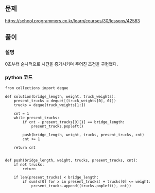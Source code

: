## 문제
https://school.programmers.co.kr/learn/courses/30/lessons/42583

## 풀이
### 설명
0초부터 순차적으로 시간을 증가시키며 주어진 조건을 구현했다.

### python 코드
```python3
from collections import deque

def solution(bridge_length, weight, truck_weights):
    present_trucks = deque([(truck_weights[0], 0)])
    trucks = deque(truck_weights[1:])

    cnt = 1
    while present_trucks:
        if cnt - present_trucks[0][1] == bridge_length:
            present_trucks.popleft()

        push(bridge_length, weight, trucks, present_trucks, cnt)
        cnt += 1

    return cnt


def push(bridge_length, weight, trucks, present_trucks, cnt):
    if not trucks:
        return
    
    if len(present_trucks) < bridge_length:
        if sum(x[0] for x in present_trucks) + trucks[0] <= weight:
            present_trucks.append((trucks.popleft(), cnt))
```
